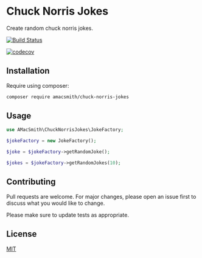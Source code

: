 # Chuck Norris Jokes

Create random chuck norris jokes.

[![Build Status](https://travis-ci.org/amacsmith/chuck-norris-jokes.svg?branch=master)](https://travis-ci.org/amacsmith/chuck-norris-jokes)

[![codecov](https://codecov.io/gh/amacsmith/chuck-norris-jokes/branch/master/graph/badge.svg)](https://codecov.io/gh/amacsmith/chuck-norris-jokes)

## Installation

Require using composer:

```bash
composer require amacsmith/chuck-norris-jokes
```

## Usage

```php
use AMacSmith\ChuckNorrisJokes\JokeFactory;

$jokeFactory = new JokeFactory();

$joke = $jokeFactory->getRandomJoke();

$jokes = $jokeFactory->getRandomJokes(10);
```

## Contributing
Pull requests are welcome. For major changes, please open an issue first to discuss what you would like to change.

Please make sure to update tests as appropriate.

## License
[MIT](./LICENSE.md)
